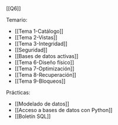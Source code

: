 [[Q6]]

Temario:
+ [[Tema 1-Catálogo]]
+ [[Tema 2-Vistas]]
+ [[Tema 3-Integridad]]
+ [[Seguridad]]
+ [[Bases de datos activas]]
+ [[Tema 6-Diseño físico]]
+ [[Tema 7-Optimización]]
+ [[Tema 8-Recuperación]]
+ [[Tema 9-Bloqueos]]

Prácticas:
+ [[Modelado de datos]]
+ [[Acceso a bases de datos con Python]]
+ [[Boletín SQL]]

